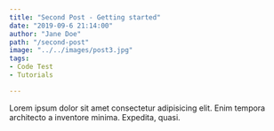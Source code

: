 ```yaml
---
title: "Second Post - Getting started"
date: "2019-09-6 21:14:00"
author: "Jane Doe"
path: "/second-post"
image: "../../images/post3.jpg"
tags:
- Code Test
- Tutorials

---
```




Lorem ipsum dolor sit amet consectetur adipisicing elit. Enim tempora architecto a inventore minima. Expedita, quasi.
